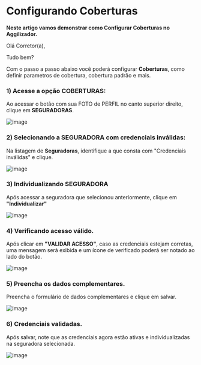# Configurando Coberturas
**Neste artigo vamos demonstrar como Configurar Coberturas no Aggilizador.**

Olá Corretor(a),

Tudo bem?

Com o passo a passo abaixo você poderá configurar **Coberturas**, como definir parametros de cobertura, cobertura padrão e mais.

### 1) Acesse a opção COBERTURAS:

Ao acessar o botão com sua FOTO de PERFIL no canto superior direito, clique em **SEGURADORAS**.

![image](https://github.com/user-attachments/assets/e511c00d-168b-490b-908c-898b07902d6e)

### 2) Selecionando a SEGURADORA com credenciais inválidas:

Na listagem de **Seguradoras**, identifique a que consta com "Credenciais inválidas" e clique.

![image](https://github.com/user-attachments/assets/00f4c274-55e9-474e-9d1f-2bf40fe6dc73)

### 3) Individualizando SEGURADORA

Após acessar a seguradora que selecionou anteriormente, clique em **"Individualizar"**

![image](https://github.com/user-attachments/assets/d9db92c1-ad36-442d-abd9-8a1f10493776)

### 4) Verificando acesso válido.

Após clicar em **"VALIDAR ACESSO"**, caso as credenciais estejam corretas, uma mensagem será exibida e um ícone de verificado poderá ser notado ao lado do botão.

![image](https://github.com/user-attachments/assets/f8d180e9-c9b4-4b97-83bb-7a64f52f6d53)

### 5) Preencha os dados complementares.

Preencha o formulário de dados complementares e clique em salvar.

![image](https://github.com/user-attachments/assets/f92e1fbc-a021-411e-8601-daf4e291158a)

### 6) Credenciais validadas.

Após salvar, note que as credenciais agora estão ativas e individualizadas na seguradora selecionada.

![image](https://github.com/user-attachments/assets/37b4e4ae-3ad2-47fe-a1c8-3f658e14f8dd)

